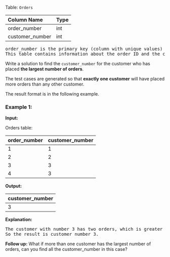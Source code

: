 Table: `Orders`

| Column Name     | Type |
| :-------------- | :--- |
| order_number    | int  |
| customer_number | int  |

<pre>
order_number is the primary key (column with unique values) for this table.
This table contains information about the order ID and the customer ID.
</pre>

Write a solution to find the `customer_number` for the customer who has placed **the largest number of orders**.

The test cases are generated so that **exactly one customer** will have placed more orders than any other customer.

The result format is in the following example.

### Example 1:

**Input:**

Orders table:

| order_number | customer_number |
| :----------- | :-------------- |
| 1            | 1               |
| 2            | 2               |
| 3            | 3               |
| 4            | 3               |

**Output:**

| customer_number |
| :-------------- |
| 3               |

**Explanation:**

<pre>
The customer with number 3 has two orders, which is greater than either customer 1 or 2 because each of them only has one order. 
So the result is customer_number 3.
</pre>

**Follow up:** What if more than one customer has the largest number of orders, can you find all the customer_number in this case?
